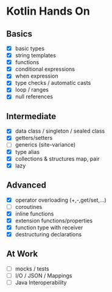 # Kotlin Hands On

## Basics
- [x] basic types
- [x] string templates
- [x] functions
- [x] conditional expressions
- [x] when expression
- [x] type checks / automatic casts
- [X] loop / ranges
- [x] null references

## Intermediate
- [x] data class / singleton / sealed class
- [x] getters/setters
- [ ] generics (site-variance)
- [x] type alias
- [x] collections & structures map, pair
- [x] lazy

## Advanced
- [x] operator overloading (+,-,get/set,...)
- [ ] coroutines
- [x] inline functions
- [x] extension functions/properties
- [x] function type with receiver
- [x] destructuring declarations

## At Work
- [ ] mocks / tests
- [ ] I/O / JSON / Mappings
- [ ] Java Interoperability
